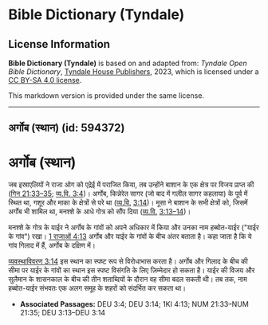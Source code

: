 # Bible Dictionary (Tyndale)

## License Information

**Bible Dictionary (Tyndale)** is based on and adapted from: _Tyndale Open Bible Dictionary_, [Tyndale House Publishers](https://tyndaleopenresources.com/), 2023, which is licensed under a [CC BY-SA 4.0 license](https://creativecommons.org/licenses/by-sa/4.0/legalcode.en).

This markdown version is provided under the same license.



--------------------------------

## अर्गोब (स्थान) (id: 594372)

अर्गोब (स्थान)
==============

जब इस्राएलियों ने राजा ओग को एद्रेई में पराजित किया, तब उन्होंने बाशान के एक क्षेत्र पर विजय प्राप्त की ([गिन 21:33–35](https://ref.ly/Num21:33-Num21:35); [व्य.वि. 3:4](https://ref.ly/Deut3:4))। अर्गोब, किन्नेरेत सागर (जो बाद में गलील सागर कहलाया) के पूर्व में स्थित था, गशूर और माका के क्षेत्रों से परे था ([व्य.वि.](https://ref.ly/Deut3:4) [3:14](https://ref.ly/Deut3:14))। मूसा ने बाशान के सभी क्षेत्रों को, जिसमें अर्गोब भी शामिल था, मनश्शे के आधे गोत्र को सौंप दिया ([व्य.वि.](https://ref.ly/Deut3:4) [3:13–14](https://ref.ly/Deut3:13-Deut3:14))।

मनश्शे के गोत्र के याईर ने अर्गोब के गांवों को अपने अधिकार में किया और उनका नाम हब्बोत\-याईर ("याईर के गांव") रखा। [1 राजाओं 4:13](https://ref.ly/1Kgs4:13) अर्गोब और याईर के गांवों के बीच अंतर बताता है। कहा जाता है कि ये गांव गिलाद में हैं, अर्गोब के दक्षिण में।

[व्यवस्थाविवरण 3:14](https://ref.ly/Deut3:14) इस स्थान का स्पष्ट रूप से विरोधाभास करता है। अर्गोब और गिलाद के बीच की सीमा पर याईर के गांवों का स्थान इस स्पष्ट विसंगति के लिए ज़िम्मेदार हो सकता है। याईर की विजय और सुलैमान के शासनकाल के बीच की तीन शताब्दियों के दौरान वह सीमा बदल सकती थी। तब तक, नाम हब्बोत\-याईर संभवतः एक अलग समूह के शहरों को संदर्भित कर सकता था।

* **Associated Passages:** DEU 3:4; DEU 3:14; 1KI 4:13; NUM 21:33–NUM 21:35; DEU 3:13–DEU 3:14

